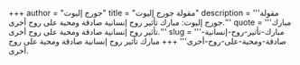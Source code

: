 +++
author = "جورج إليوت"
title = "مقولة جورج إليوت"
description = '''مقولة جورج إليوت: مبارك تأثير روح إنسانية صادقة ومحبة على روح أخرى.'''
quote = '''مبارك تأثير روح إنسانية صادقة ومحبة على روح أخرى.'''
slug = '''مبارك-تأثير-روح-إنسانية-صادقة-ومحبة-على-روح-أخرى'''
+++
مبارك تأثير روح إنسانية صادقة ومحبة على روح أخرى.
